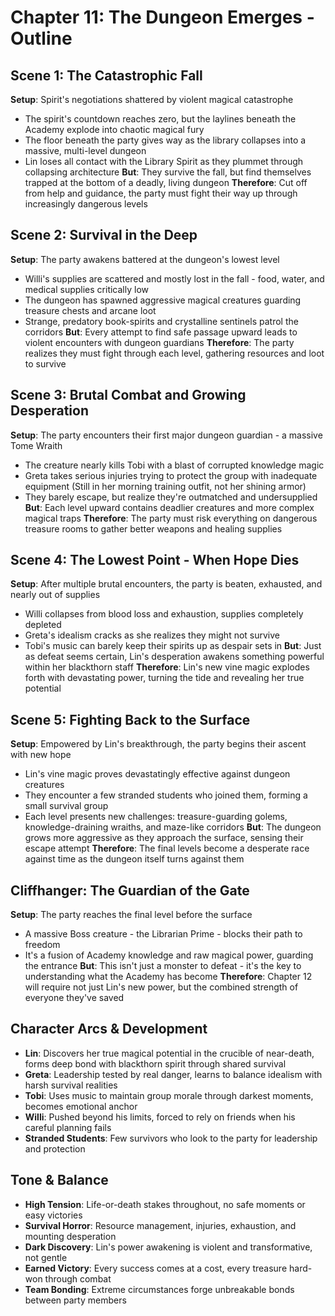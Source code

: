 # Chapter 11: The Dungeon Emerges - Outline

## Scene 1: The Catastrophic Fall

**Setup**: Spirit's negotiations shattered by violent magical catastrophe

- The spirit's countdown reaches zero, but the laylines beneath the Academy explode into chaotic magical fury
- The floor beneath the party gives way as the library collapses into a massive, multi-level dungeon
- Lin loses all contact with the Library Spirit as they plummet through collapsing architecture
  **But**: They survive the fall, but find themselves trapped at the bottom of a deadly, living dungeon
  **Therefore**: Cut off from help and guidance, the party must fight their way up through increasingly dangerous levels

## Scene 2: Survival in the Deep

**Setup**: The party awakens battered at the dungeon's lowest level

- Willi's supplies are scattered and mostly lost in the fall - food, water, and medical supplies critically low
- The dungeon has spawned aggressive magical creatures guarding treasure chests and arcane loot
- Strange, predatory book-spirits and crystalline sentinels patrol the corridors
  **But**: Every attempt to find safe passage upward leads to violent encounters with dungeon guardians
  **Therefore**: The party realizes they must fight through each level, gathering resources and loot to survive

## Scene 3: Brutal Combat and Growing Desperation

**Setup**: The party encounters their first major dungeon guardian - a massive Tome Wraith

- The creature nearly kills Tobi with a blast of corrupted knowledge magic
- Greta takes serious injuries trying to protect the group with inadequate equipment (Still in her morning training outfit, not her shining armor)
- They barely escape, but realize they're outmatched and undersupplied
  **But**: Each level upward contains deadlier creatures and more complex magical traps
  **Therefore**: The party must risk everything on dangerous treasure rooms to gather better weapons and healing supplies

## Scene 4: The Lowest Point - When Hope Dies

**Setup**: After multiple brutal encounters, the party is beaten, exhausted, and nearly out of supplies

- Willi collapses from blood loss and exhaustion, supplies completely depleted
- Greta's idealism cracks as she realizes they might not survive
- Tobi's music can barely keep their spirits up as despair sets in
  **But**: Just as defeat seems certain, Lin's desperation awakens something powerful within her blackthorn staff
  **Therefore**: Lin's new vine magic explodes forth with devastating power, turning the tide and revealing her true potential

## Scene 5: Fighting Back to the Surface

**Setup**: Empowered by Lin's breakthrough, the party begins their ascent with new hope

- Lin's vine magic proves devastatingly effective against dungeon creatures
- They encounter a few stranded students who joined them, forming a small survival group
- Each level presents new challenges: treasure-guarding golems, knowledge-draining wraiths, and maze-like corridors
  **But**: The dungeon grows more aggressive as they approach the surface, sensing their escape attempt
  **Therefore**: The final levels become a desperate race against time as the dungeon itself turns against them

## Cliffhanger: The Guardian of the Gate

**Setup**: The party reaches the final level before the surface

- A massive Boss creature - the Librarian Prime - blocks their path to freedom
- It's a fusion of Academy knowledge and raw magical power, guarding the entrance
  **But**: This isn't just a monster to defeat - it's the key to understanding what the Academy has become
  **Therefore**: Chapter 12 will require not just Lin's new power, but the combined strength of everyone they've saved

## Character Arcs & Development

- **Lin**: Discovers her true magical potential in the crucible of near-death, forms deep bond with blackthorn spirit through shared survival
- **Greta**: Leadership tested by real danger, learns to balance idealism with harsh survival realities
- **Tobi**: Uses music to maintain group morale through darkest moments, becomes emotional anchor
- **Willi**: Pushed beyond his limits, forced to rely on friends when his careful planning fails
- **Stranded Students**: Few survivors who look to the party for leadership and protection

## Tone & Balance

- **High Tension**: Life-or-death stakes throughout, no safe moments or easy victories
- **Survival Horror**: Resource management, injuries, exhaustion, and mounting desperation
- **Dark Discovery**: Lin's power awakening is violent and transformative, not gentle
- **Earned Victory**: Every success comes at a cost, every treasure hard-won through combat
- **Team Bonding**: Extreme circumstances forge unbreakable bonds between party members
